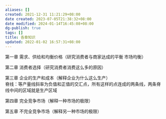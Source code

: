 ```yaml
---
aliases: []
created: 2021-12-31 11:21:29+08:00
date created: 2023-07-05T21:38:32+08:00
date modified: 2024-01-14T16:45:08+08:00
dg-publish: true
tags: []
title: 各章知识
updated: 2022-01-02 16:57:31+08:00
---
```


第一章 需求、供给和均衡价格（研究消费者与商家达成的平衡 市场均衡）

第二章 消费者选择（研究消费者消费这么多的原因）

第三章 企业的生产和成本（解释企业为什么这么生产）  
脊线：等产量线斜率为负值和正值的交汇点，所有这样的点连成的两条线，两条脊线中间的区域就是生产区域

第四章 完全竞争市场（解释一种市场的极限）

第五章 不完全竞争市场（解释另一种市场的极限）